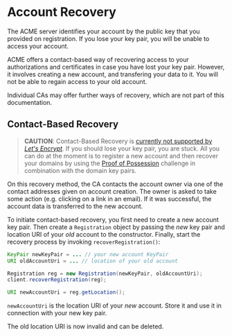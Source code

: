 # Account Recovery

The ACME server identifies your account by the public key that you provided on registration. If you lose your key pair, you will be unable to access your account.

ACME offers a contact-based way of recovering access to your authorizations and certificates in case you have lost your key pair. However, it involves creating a new account, and transfering your data to it. You will not be able to regain access to your old account.

Individual CAs may offer further ways of recovery, which are not part of this documentation.

## Contact-Based Recovery

> **CAUTION**: Contact-Based Recovery is [currently not supported by _Let's Encrypt_](https://github.com/letsencrypt/boulder/issues/432). If you should lose your key pair, you are stuck. All you can do at the moment is to register a new account and then recover your domains by using the [Proof of Possession](../challenge/proof-of-possession.html) challenge in combination with the domain key pairs.

On this recovery method, the CA contacts the account owner via one of the contact addresses given on account creation. The owner is asked to take some action (e.g. clicking on a link in an email). If it was successful, the account data is transferred to the new account.

To initiate contact-based recovery, you first need to create a new account key pair. Then create a `Registration` object by passing the _new_ key pair and location URI of your _old_ account to the constructor. Finally, start the recovery process by invoking `recoverRegistration()`:

```java
KeyPair newKeyPair = ... // your new account KeyPair
URI oldAccountUri = ... // location of your old account

Registration reg = new Registration(newKeyPair, oldAccountUri);
client.recoverRegistration(reg);

URI newAccountUri = reg.getLocation();
```

`newAccountUri` is the location URI of your _new_ account. Store it and use it in connection with your new key pair.

The old location URI is now invalid and can be deleted.
